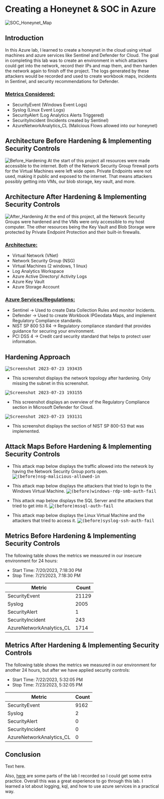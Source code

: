 # Creating a Honeynet & SOC in Azure 
![SOC_Honeynet_Map](https://github.com/NathanRelph/Azure-Honeynet/assets/140288097/145f5f20-ae14-4f1f-9185-22bf2bab1857)


## Introduction
In this Azure lab, I learned to create a honeynet in the cloud using virtual machines and azure services like Sentinel and Defender for Cloud.  The goal in completing this lab was to create an environment in which attackers could get into the network, record their IPs and map them, and then harden the network again to finish off the project.  The logs generated by these attackers would be recorded and used to create workbook maps, incidents in Sentinel, and security recommendations for Defender.

<h3><ins>Metrics Considered:</ins></h3>

- SecurityEvent (Windows Event Logs)
- Syslog (Linux Event Logs)
- SecurityAlert (Log Analytics Alerts Triggered)
- SecurityIncident (Incidents created by Sentinel)
- AzureNetworkAnalytics_CL (Malicious Flows allowed into our honeynet)

## Architecture Before Hardening & Implementing Security Controls
![Before_Hardening](https://github.com/NathanRelph/Azure-Honeynet/assets/140288097/abc3757c-b8d0-475b-b3f4-30cbcfd86e4f)
At the start of this project all resources were made accessible to the internet.  Both of the Network Security Group firewall ports for the Virtual Machines were left wide open.  Private Endpoints were not used, making it public and exposed to the internet.  That means attackers possibly getting into VMs, our blob storage, key vault, and more.

## Architecture After Hardening & Implementing Security Controls
![After_Hardening](https://github.com/NathanRelph/Azure-Honeynet/assets/140288097/b11e5282-5167-4655-94db-62e706978cd0)
At the end of this project, all the Network Security Groups were hardened and the VMs were only accessible to my host computer.  The other resources being the Key Vault and Blob Storage were protected by Private Endpoint Protection and their built-in firewalls.

<h3><ins>Architecture:</ins></h3>

- Virtual Network (VNet)
- Network Security Group (NSG)
- Virtual Machines (2 windows, 1 linux)
- Log Analytics Workspace
- Azure Active Directory/ Activity Logs
- Azure Key Vault
- Azure Storage Account

<h3><ins>Azure Services/Regulations:</ins></h3>

- Sentinel &#8594; Used to create Data Collection Rules and monitor Incidents.
- Defender &#8594; Used to create Workbook IPGeodata Maps, and implement Regulatory Compliance standards.
- NIST SP 800 53 R4 &#8594; Regulatory compliance standard that provides guidance for securing your environment.
- PCI DSS 4 &#8594; Credit card security standard that helps to protect user information.

## Hardening Approach

<kbd>![Screenshot 2023-07-23 193435](https://github.com/NathanRelph/Azure-Honeynet/assets/140288097/a67c0213-50e1-450b-9c03-1070c1f03ef8)</kbd>
- This screenshot displays the network topology after hardening. Only missing the subnet in this screenshot.

<kbd>![Screenshot 2023-07-23 193155](https://github.com/NathanRelph/Azure-Honeynet/assets/140288097/c4b5af56-e9d8-4218-a9e4-199064215be8)</kbd>
- This screenshot displays an overview of the Regulatory Compliance section in Microsoft Defender for Cloud.
  
<kbd>![Screenshot 2023-07-23 193131](https://github.com/NathanRelph/Azure-Honeynet/assets/140288097/c7827c4e-7100-434c-bcd5-a2341695d776)</kbd>
- This screenshot displays the section of NIST SP 800-53 that was implemented.



## Attack Maps Before Hardening & Implementing Security Controls

- This attack map below displays the traffic allowed into the network by having the Network Security Group ports open.
<kbd>![(before)nsg-malicious-allowed-in](https://github.com/NathanRelph/Azure-Honeynet/assets/140288097/e8fcb175-eb9a-4a27-8f79-4cfe60a92683)</kbd>

- This attack map below displays the attackers that tried to login to the Windows Virtual Machine.
<kbd>![(before)windows-rdp-smb-auth-fail](https://github.com/NathanRelph/Azure-Honeynet/assets/140288097/bf5cb7de-3681-4eeb-afac-afefbb483ae6)</kbd>

- This attack map below displays the SQL Server and the attackers that tried to get into it.
<kbd>![(before)mssql-auth-fail](https://github.com/NathanRelph/Azure-Honeynet/assets/140288097/e97d22b1-78cc-4c53-b0d7-31b2ea00bb47)</kbd>

- This attack map below displays the Linux Virtual Machine and the attackers that tried to access it.
<kbd>![(before)syslog-ssh-auth-fail](https://github.com/NathanRelph/Azure-Honeynet/assets/140288097/30b92af3-03e1-474d-9aba-070fd1163713)</kbd>




## Metrics Before Hardening & Implementing Security Controls

The following table shows the metrics we measured in our insecure environment for 24 hours:
- Start Time: 7/20/2023, 7:18:30 PM
- Stop Time: 7/21/2023, 7:18:30 PM

| Metric                   | Count
| ------------------------ | -----
| SecurityEvent            | 21129
| Syslog                   | 2005
| SecurityAlert            | 1
| SecurityIncident         | 243
| AzureNetworkAnalytics_CL | 1714

## Metrics After Hardening & Implementing Security Controls

The following table shows the metrics we measured in our environment for another 24 hours, but after we have applied security controls:
- Start Time: 7/22/2023, 5:32:05 PM 
- Stop Time: 7/23/2023, 5:32:05 PM

| Metric                   | Count
| ------------------------ | -----
| SecurityEvent            | 9162
| Syslog                   | 2
| SecurityAlert            | 0
| SecurityIncident         | 0
| AzureNetworkAnalytics_CL | 0

## Conclusion

Text here.

Also, [here](https://youtu.be/PvvVZGii2TY?t=0) are some parts of the lab I recorded so I could get some extra practice. Overall this was a great experience to go through this lab.  I learned a lot about logging, kql, and how to use azure services in a practical way.
